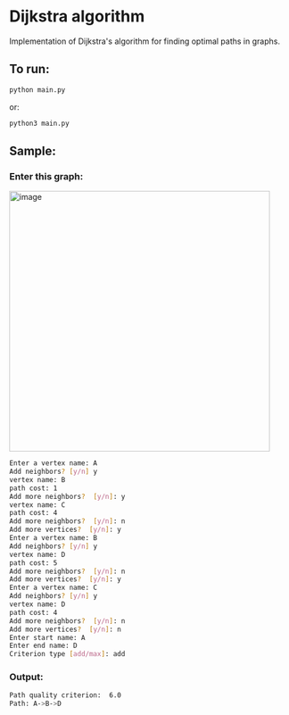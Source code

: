 # Dijkstra algorithm
Implementation of Dijkstra's algorithm for finding optimal paths in graphs.

## To run:
```bash
python main.py
```
or:
```bash
python3 main.py
```
## Sample:
### Enter this graph:
<img width="467" alt="image" src="https://github.com/user-attachments/assets/3f040b46-0fd3-47e9-b67f-68974bcbd682">

```bash
Enter a vertex name: A
Add neighbors? [y/n] y
vertex name: B
path cost: 1
Add more neighbors?  [y/n]: y
vertex name: C
path cost: 4
Add more neighbors?  [y/n]: n
Add more vertices?  [y/n]: y
Enter a vertex name: B
Add neighbors? [y/n] y
vertex name: D
path cost: 5
Add more neighbors?  [y/n]: n
Add more vertices?  [y/n]: y
Enter a vertex name: C
Add neighbors? [y/n] y
vertex name: D
path cost: 4
Add more neighbors?  [y/n]: n
Add more vertices?  [y/n]: n
Enter start name: A
Enter end name: D
Сriterion type [add/max]: add
```
### Output:
```bash
Path quality criterion:  6.0
Path: A->B->D
```
